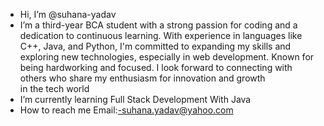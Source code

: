 -  Hi, I’m @suhana-yadav
-  I’m a third-year BCA student with a strong passion for coding and a dedication to continuous learning. With experience in languages like C++, Java, and Python, I'm committed to expanding my skills and exploring new technologies, especially in web development.
      Known for being hardworking and focused. I look forward to connecting with others who share my enthusiasm for innovation and growth in the tech world
-  I’m currently learning Full Stack Development With Java
-  How to reach me Email:-suhana.yadav@yahoo.com

<!---
suhana-yadav/suhana-yadav is a ✨ special ✨ repository because its `README.md` (this file) appears on your GitHub profile.
You can click the Preview link to take a look at your changes.
--->
